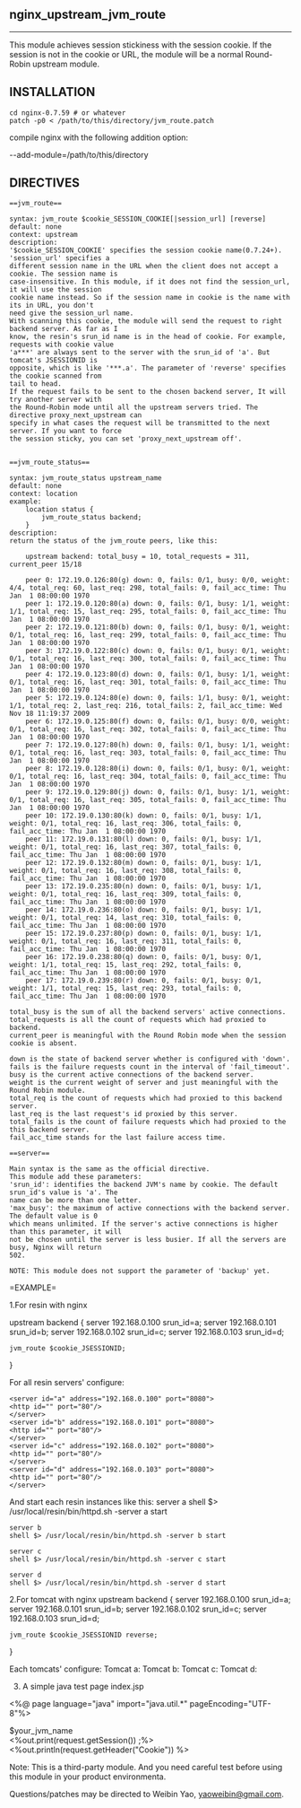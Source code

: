 ## nginx_upstream_jvm_route
-------

This module achieves session stickiness with the session cookie. If the session is not in the cookie
or URL, the module will be a normal Round-Robin upstream module.

## INSTALLATION
    
    cd nginx-0.7.59 # or whatever
    patch -p0 < /path/to/this/directory/jvm_route.patch
  
compile nginx with the following addition option:

  --add-module=/path/to/this/directory

## DIRECTIVES

    ==jvm_route==

    syntax: jvm_route $cookie_SESSION_COOKIE[|session_url] [reverse]
    default: none
    context: upstream
    description: 
    '$cookie_SESSION_COOKIE' specifies the session cookie name(0.7.24+). 'session_url' specifies a
    different session name in the URL when the client does not accept a cookie. The session name is
    case-insensitive. In this module, if it does not find the session_url, it will use the session
    cookie name instead. So if the session name in cookie is the name with its in URL, you don't
    need give the session_url name.  
    With scanning this cookie, the module will send the request to right backend server. As far as I
    know, the resin's srun_id name is in the head of cookie. For example, requests with cookie value
    'a***' are always sent to the server with the srun_id of 'a'. But tomcat's JSESSIONID is
    opposite, which is like '***.a'. The parameter of 'reverse' specifies the cookie scanned from
    tail to head.
    If the request fails to be sent to the chosen backend server, It will try another server with
    the Round-Robin mode until all the upstream servers tried. The directive proxy_next_upstream can
    specify in what cases the request will be transmitted to the next server. If you want to force
    the session sticky, you can set 'proxy_next_upstream off'.


    ==jvm_route_status==

    syntax: jvm_route_status upstream_name
    default: none
    context: location
    example:
        location status {
            jvm_route_status backend;
        }
    description: 
    return the status of the jvm_route peers, like this: 

        upstream backend: total_busy = 10, total_requests = 311, current_peer 15/18

        peer 0: 172.19.0.126:80(g) down: 0, fails: 0/1, busy: 0/0, weight: 4/4, total_req: 60, last_req: 298, total_fails: 0, fail_acc_time: Thu Jan  1 08:00:00 1970
        peer 1: 172.19.0.120:80(a) down: 0, fails: 0/1, busy: 1/1, weight: 1/1, total_req: 15, last_req: 295, total_fails: 0, fail_acc_time: Thu Jan  1 08:00:00 1970
        peer 2: 172.19.0.121:80(b) down: 0, fails: 0/1, busy: 0/1, weight: 0/1, total_req: 16, last_req: 299, total_fails: 0, fail_acc_time: Thu Jan  1 08:00:00 1970
        peer 3: 172.19.0.122:80(c) down: 0, fails: 0/1, busy: 0/1, weight: 0/1, total_req: 16, last_req: 300, total_fails: 0, fail_acc_time: Thu Jan  1 08:00:00 1970
        peer 4: 172.19.0.123:80(d) down: 0, fails: 0/1, busy: 1/1, weight: 0/1, total_req: 16, last_req: 301, total_fails: 0, fail_acc_time: Thu Jan  1 08:00:00 1970
        peer 5: 172.19.0.124:80(e) down: 0, fails: 1/1, busy: 0/1, weight: 1/1, total_req: 2, last_req: 216, total_fails: 2, fail_acc_time: Wed Nov 18 11:19:37 2009
        peer 6: 172.19.0.125:80(f) down: 0, fails: 0/1, busy: 0/0, weight: 0/1, total_req: 16, last_req: 302, total_fails: 0, fail_acc_time: Thu Jan  1 08:00:00 1970
        peer 7: 172.19.0.127:80(h) down: 0, fails: 0/1, busy: 1/1, weight: 0/1, total_req: 16, last_req: 303, total_fails: 0, fail_acc_time: Thu Jan  1 08:00:00 1970
        peer 8: 172.19.0.128:80(i) down: 0, fails: 0/1, busy: 0/1, weight: 0/1, total_req: 16, last_req: 304, total_fails: 0, fail_acc_time: Thu Jan  1 08:00:00 1970
        peer 9: 172.19.0.129:80(j) down: 0, fails: 0/1, busy: 1/1, weight: 0/1, total_req: 16, last_req: 305, total_fails: 0, fail_acc_time: Thu Jan  1 08:00:00 1970
        peer 10: 172.19.0.130:80(k) down: 0, fails: 0/1, busy: 1/1, weight: 0/1, total_req: 16, last_req: 306, total_fails: 0, fail_acc_time: Thu Jan  1 08:00:00 1970
        peer 11: 172.19.0.131:80(l) down: 0, fails: 0/1, busy: 1/1, weight: 0/1, total_req: 16, last_req: 307, total_fails: 0, fail_acc_time: Thu Jan  1 08:00:00 1970
        peer 12: 172.19.0.132:80(m) down: 0, fails: 0/1, busy: 1/1, weight: 0/1, total_req: 16, last_req: 308, total_fails: 0, fail_acc_time: Thu Jan  1 08:00:00 1970
        peer 13: 172.19.0.235:80(n) down: 0, fails: 0/1, busy: 1/1, weight: 0/1, total_req: 16, last_req: 309, total_fails: 0, fail_acc_time: Thu Jan  1 08:00:00 1970
        peer 14: 172.19.0.236:80(o) down: 0, fails: 0/1, busy: 1/1, weight: 0/1, total_req: 14, last_req: 310, total_fails: 0, fail_acc_time: Thu Jan  1 08:00:00 1970
        peer 15: 172.19.0.237:80(p) down: 0, fails: 0/1, busy: 1/1, weight: 0/1, total_req: 16, last_req: 311, total_fails: 0, fail_acc_time: Thu Jan  1 08:00:00 1970
        peer 16: 172.19.0.238:80(q) down: 0, fails: 0/1, busy: 0/1, weight: 1/1, total_req: 15, last_req: 292, total_fails: 0, fail_acc_time: Thu Jan  1 08:00:00 1970
        peer 17: 172.19.0.239:80(r) down: 0, fails: 0/1, busy: 0/1, weight: 1/1, total_req: 15, last_req: 293, total_fails: 0, fail_acc_time: Thu Jan  1 08:00:00 1970

    total_busy is the sum of all the backend servers' active connections.
    total_requests is all the count of requests which had proxied to backend.
    current_peer is meaningful with the Round Robin mode when the session cookie is absent.

    down is the state of backend server whether is configured with 'down'.
    fails is the failure requests count in the interval of 'fail_timeout'.
    busy is the current active connections of the backend server.
    weight is the current weight of server and just meaningful with the Round Robin module.
    total_req is the count of requests which had proxied to this backend server.
    last_req is the last request's id proxied by this server.
    total_fails is the count of failure requests which had proxied to the this backend server.
    fail_acc_time stands for the last failure access time.

    ==server==

    Main syntax is the same as the official directive. 
    This module add these parameters:
    'srun_id': identifies the backend JVM's name by cookie. The default srun_id's value is 'a'. The
    name can be more than one letter.
    'max_busy': the maximum of active connections with the backend server. The default value is 0
    which means unlimited. If the server's active connections is higher than this parameter, it will
    not be chosen until the server is less busier. If all the servers are busy, Nginx will return
    502.
     
    NOTE: This module does not support the parameter of 'backup' yet.
 
=EXAMPLE=

1.For resin with nginx

upstream backend {
    server 192.168.0.100 srun_id=a;
    server 192.168.0.101 srun_id=b;
    server 192.168.0.102 srun_id=c;
    server 192.168.0.103 srun_id=d;

    jvm_route $cookie_JSESSIONID;
}

For all resin servers' configure:

    <server id="a" address="192.168.0.100" port="8080">
    <http id="" port="80"/>
    </server>
    <server id="b" address="192.168.0.101" port="8080">
    <http id="" port="80"/>
    </server>
    <server id="c" address="192.168.0.102" port="8080">
    <http id="" port="80"/>
    </server>
    <server id="d" address="192.168.0.103" port="8080">
    <http id="" port="80"/>
    </server>

And start each resin instances like this:
    server a
    shell $> /usr/local/resin/bin/httpd.sh -server a start

    server b
    shell $> /usr/local/resin/bin/httpd.sh -server b start

    server c
    shell $> /usr/local/resin/bin/httpd.sh -server c start

    server d
    shell $> /usr/local/resin/bin/httpd.sh -server d start

2.For tomcat with nginx
upstream backend {
    server 192.168.0.100 srun_id=a;
    server 192.168.0.101 srun_id=b;
    server 192.168.0.102 srun_id=c;
    server 192.168.0.103 srun_id=d;

    jvm_route $cookie_JSESSIONID reverse;
}

Each tomcats' configure:
    Tomcat a:
    <Engine name="Catalina" defaultHost="localhost" jvmRoute="a">
    Tomcat b:
    <Engine name="Catalina" defaultHost="localhost" jvmRoute="b">
    Tomcat c:
    <Engine name="Catalina" defaultHost="localhost" jvmRoute="c">
    Tomcat d:
    <Engine name="Catalina" defaultHost="localhost" jvmRoute="d">

3. A simple java test page
index.jsp

<%@ page language="java" import="java.util.*" pageEncoding="UTF-8"%>

<html>
<head>
</head>
<body>
$your_jvm_name
<br />
<%out.print(request.getSession()) ;%> <br />
<%out.println(request.getHeader("Cookie"))&nbsp;%>
</body>
</html>

Note: This is a third-party module. And you need careful test before using this module in your
product environmenta.

Questions/patches may be directed to Weibin Yao, yaoweibin@gmail.com.
